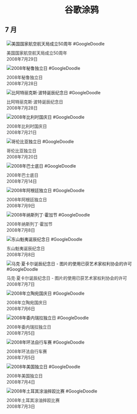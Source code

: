 
<h1 align="center"> 谷歌涂鸦 </h1>




## 7 月

<div class="image">


<img src="https:https://lh3.googleusercontent.com/88D02QCtbepwrgDtvQSJbhQkRhfvKglaaur6k1QNv8U2SloQHJOedWu0BHUVqGQ4_D6WkN2oq36ADTmMiwREyC1EhSeY4YOYWu-nzyN0=s660" alt="美国国家航空航天局成立50周年 #GoogleDoodle" style="margin: 5px"/>
<div class="info" style="font-size: 14px; color:#333333; margin:5px"><div class="title">美国国家航空航天局成立50周年</div><div class="date">2008年7月29日</div></div>

<img src="https:https://lh3.googleusercontent.com/O3ZZU5klVgQXi5FP4TENFiB1BRWUryPfaYcn0qFZbua4Qrwc1zVaDbstqzMbFaL1OXxcMVxZxNsKAe94oyGetD6TOp_CWE3o8Xsne1bA=s660" alt="2008年秘鲁独立日 #GoogleDoodle" style="margin: 5px"/>
<div class="info" style="font-size: 14px; color:#333333; margin:5px"><div class="title">2008年秘鲁独立日</div><div class="date">2008年7月28日</div></div>

<img src="https:https://lh3.googleusercontent.com/72GoF8_QuXgrsIz5DPyCiqazacSbmaS0XwbpLtGRdQ962BVkTrPE5dRhoSCcZWfp5N2kT3QaHXDNuuTe12tKZBlsQSvaAFI33DcXxzw=s660" alt="比阿特丽克斯·波特诞辰纪念日 #GoogleDoodle" style="margin: 5px"/>
<div class="info" style="font-size: 14px; color:#333333; margin:5px"><div class="title">比阿特丽克斯·波特诞辰纪念日</div><div class="date">2008年7月28日</div></div>

<img src="https:https://lh3.googleusercontent.com/0hW3QMYPhHqZsKVY8dg5vbp13MRAK6bZs7juFYA3sT9Lq_a9ARj7ushyx4Eul41wSVO5Tl0Gk1wiWceT9U9Ms8fZL2CLjRRzTuRoSv4=s660" alt="2008年比利时国庆日 #GoogleDoodle" style="margin: 5px"/>
<div class="info" style="font-size: 14px; color:#333333; margin:5px"><div class="title">2008年比利时国庆日</div><div class="date">2008年7月21日</div></div>

<img src="https:https://lh3.googleusercontent.com/Ql5xyW6prRN3q4v22oFugDTZ4QRtDPpd2h4UGk4Pms8psDZv6cVQWINBdCcNwUjENYEpTd8zI_JDC9WQifDBh5y660l1DeaSVcjOSXEsmA=s660" alt="哥伦比亚独立日 #GoogleDoodle" style="margin: 5px"/>
<div class="info" style="font-size: 14px; color:#333333; margin:5px"><div class="title">哥伦比亚独立日</div><div class="date">2008年7月20日</div></div>

<img src="https:https://lh3.googleusercontent.com/KCCuRFyLom2xGRz1tQVa8uHhSrzJdRnLrba3pgqXIAYuM0pcEw0P_iOV3LTlhpe7mL23VbCmjLppJ1gSxeleD_YwQjj5Ry_mGteQyHlV=s660" alt="2008年巴士底日 #GoogleDoodle" style="margin: 5px"/>
<div class="info" style="font-size: 14px; color:#333333; margin:5px"><div class="title">2008年巴士底日</div><div class="date">2008年7月14日</div></div>

<img src="https:https://lh3.googleusercontent.com/EU6PjTrRIqa8iZ3vrr6_VomUuXFHwQnUo3l5ZdTk5-x990Y7TNAVOtZnKwWEywTzdAhd_0VXgCB1GXsUvAMZaxquzPk31FQfkVfFOU4=s660" alt="2008年阿根廷独立日 #GoogleDoodle" style="margin: 5px"/>
<div class="info" style="font-size: 14px; color:#333333; margin:5px"><div class="title">2008年阿根廷独立日</div><div class="date">2008年7月9日</div></div>

<img src="https:https://lh3.googleusercontent.com/Tp0SCo02f5HFVDpSzD06oLlqIfiWZzELwOkWuH1s2k2jdYKxlLuYqHe9HWkxjAx_o8cjfyipNV3NEoK57ZHd656Syrh5FuRYgtq63xKF=s660" alt="2008年纳斯列丁·霍加节 #GoogleDoodle" style="margin: 5px"/>
<div class="info" style="font-size: 14px; color:#333333; margin:5px"><div class="title">2008年纳斯列丁·霍加节</div><div class="date">2008年7月8日</div></div>

<img src="https:https://lh3.googleusercontent.com/YbsCsKpE0VtaEtPDfJbGLd2DYMgAtyz6FZ9ABooApQRITpZa5Q5iQFL8vosvsubzzfSxhZhOsUFzlEOndkwDhCCUI6PGj-UIUvyZzIZB=s660" alt="东山魁夷诞辰纪念日 #GoogleDoodle" style="margin: 5px"/>
<div class="info" style="font-size: 14px; color:#333333; margin:5px"><div class="title">东山魁夷诞辰纪念日</div><div class="date">2008年7月8日</div></div>

<img src="https:https://lh3.googleusercontent.com/PxtUijQ38tUqNRARRmi_0oCO8fOpp4WbLT5fMTedAHnSN9QoTBt6RXfrLoTkTGOxT1jfd6joj4zuDwaLfNghWcD0I3zABkXgWmD9Ho91=s660" alt="马克·夏卡尔诞辰纪念日 - 图片的使用已获艺术家权利协会的许可 #GoogleDoodle" style="margin: 5px"/>
<div class="info" style="font-size: 14px; color:#333333; margin:5px"><div class="title">马克·夏卡尔诞辰纪念日 - 图片的使用已获艺术家权利协会的许可</div><div class="date">2008年7月7日</div></div>

<img src="https:https://lh3.googleusercontent.com/DyrayviAYotYKT0NhjH-knyec-8Xc8sIbBVXplyPUMJaWH4OhTiRwtOjp-ZdkMzcV7jfcpS7uLD8CLxr3haQgt_fCM6brGyhaoKkanI=s660" alt="2008年立陶宛国庆日 #GoogleDoodle" style="margin: 5px"/>
<div class="info" style="font-size: 14px; color:#333333; margin:5px"><div class="title">2008年立陶宛国庆日</div><div class="date">2008年7月6日</div></div>

<img src="https:https://lh3.googleusercontent.com/AEOMDRvPmdRdPjXR_WIC2CnMDqfEu93PY02EzdsCvTvr-ZM3QDMV5I3efKm9ZHofoN3E97T1wiDk73FzOwb1-gJ4cXA9Rt8lgGnNyFY=s660" alt="2008年委内瑞拉独立日 #GoogleDoodle" style="margin: 5px"/>
<div class="info" style="font-size: 14px; color:#333333; margin:5px"><div class="title">2008年委内瑞拉独立日</div><div class="date">2008年7月5日</div></div>

<img src="https:https://lh3.googleusercontent.com/V7hVQZEEmztRQNBDNqaqyeguRT5mbYY-4dk8F1lZEnXiKsOyKgBYiPhf7zutFiX7LspTxZSO86sv2CZmUafAgreLPCCBP2DT5XKBwUg=s660" alt="2008年环法自行车赛 #GoogleDoodle" style="margin: 5px"/>
<div class="info" style="font-size: 14px; color:#333333; margin:5px"><div class="title">2008年环法自行车赛</div><div class="date">2008年7月5日</div></div>

<img src="https:https://lh3.googleusercontent.com/U3mg4puANSUUnvhV-9DCrXWmbqTm01VjSo78Ad9FW_agMA5nuM5ONSs4nGVUmu7G39zY5GJmxPUBL1y227bCXYp90DTEucqeBtPfSCE=s660" alt="2008年美国独立日 #GoogleDoodle" style="margin: 5px"/>
<div class="info" style="font-size: 14px; color:#333333; margin:5px"><div class="title">2008年美国独立日</div><div class="date">2008年7月4日</div></div>

<img src="https:https://lh3.googleusercontent.com/30t0GGlWreCP3B7zn57EQrCKgfVzUGKdQeasGRyL_XL8_mJi9D7fgVR0NRk6JRNCuw-rg6QsukWxEEhcpLfEJ-Bw27QM2usL-cLrAwW-kg=s660" alt="2008年土耳其涂油摔跤比赛 #GoogleDoodle" style="margin: 5px"/>
<div class="info" style="font-size: 14px; color:#333333; margin:5px"><div class="title">2008年土耳其涂油摔跤比赛</div><div class="date">2008年7月3日</div></div>

</div>








